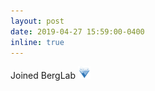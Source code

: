 ```yaml
---
layout: post
date: 2019-04-27 15:59:00-0400
inline: true
---
```


Joined BergLab <img src="assets/img/berglablogo.png" width="20" height="20">

